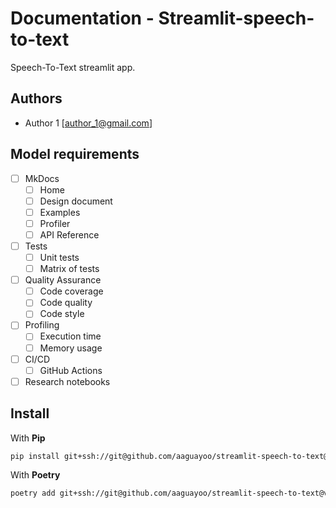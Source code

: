 # Documentation - Streamlit-speech-to-text

Speech-To-Text streamlit app.

## Authors

- Author 1 [<author_1@gmail.com>]

## Model requirements
- [ ] MkDocs
  - [ ] Home
  - [ ] Design document
  - [ ] Examples
  - [ ] Profiler
  - [ ] API Reference
- [ ] Tests
  - [ ] Unit tests
  - [ ] Matrix of tests
- [ ] Quality Assurance
  - [ ] Code coverage
  - [ ] Code quality
  - [ ] Code style
- [ ] Profiling
  - [ ] Execution time
  - [ ] Memory usage
- [ ] CI/CD
  - [ ] GitHub Actions 
- [ ] Research notebooks

## Install

With **Pip**
```bash
pip install git+ssh://git@github.com/aaguayoo/streamlit-speech-to-text@v0.1.0
```

With **Poetry**
```bash
poetry add git+ssh://git@github.com/aaguayoo/streamlit-speech-to-text@v0.1.0
```
